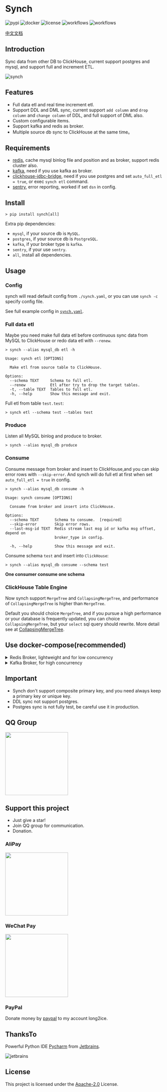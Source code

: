 # Synch

![pypi](https://img.shields.io/pypi/v/synch.svg?style=flat)
![docker](https://img.shields.io/docker/cloud/build/long2ice/synch)
![license](https://img.shields.io/github/license/long2ice/synch)
![workflows](https://github.com/long2ice/synch/workflows/pypi/badge.svg)
![workflows](https://github.com/long2ice/synch/workflows/ci/badge.svg)

[中文文档](https://github.com/long2ice/synch/blob/dev/README-zh.md)

## Introduction

Sync data from other DB to ClickHouse, current support postgres and mysql, and support full and increment ETL.

![synch](https://github.com/long2ice/synch/raw/dev/images/synch.png)

## Features

- Full data etl and real time increment etl.
- Support DDL and DML sync, current support `add column` and `drop column` and `change column` of DDL, and full support of DML also.
- Custom configurable items.
- Support kafka and redis as broker.
- Multiple source db sync to ClickHouse at the same time。

## Requirements

- [redis](https://redis.io), cache mysql binlog file and position and as broker, support redis cluster also.
- [kafka](https://kafka.apache.org), need if you use kafka as broker.
- [clickhouse-jdbc-bridge](https://github.com/ClickHouse/clickhouse-jdbc-bridge), need if you use postgres and set `auto_full_etl = true`, or exec `synch etl` command.
- [sentry](https://github.com/getsentry/sentry), error reporting, worked if set `dsn` in config.

## Install

```shell
> pip install synch[all]
```

Extra pip dependencies:

- `mysql`, if your source db is `MySQL`.
- `postgres`, if your source db is `PostgreSQL`.
- `kafka`, if your broker type is `kafka`.
- `sentry`, if your use `sentry`.
- `all`, install all dependencies.

## Usage

### Config

synch will read default config from `./synch.yaml`, or you can use `synch -c` specify config file.

See full example config in [`synch.yaml`](https://github.com/long2ice/synch/blob/dev/synch.yaml).

### Full data etl

Maybe you need make full data etl before continuous sync data from MySQL to ClickHouse or redo data etl with `--renew`.

```shell
> synch --alias mysql_db etl -h

Usage: synch etl [OPTIONS]

  Make etl from source table to ClickHouse.

Options:
  --schema TEXT     Schema to full etl.
  --renew           Etl after try to drop the target tables.
  -t, --table TEXT  Tables to full etl.
  -h, --help        Show this message and exit.
```

Full etl from table `test.test`:

```shell
> synch etl --schema test --tables test
```

### Produce

Listen all MySQL binlog and produce to broker.

```shell
> synch --alias mysql_db produce
```

### Consume

Consume message from broker and insert to ClickHouse,and you can skip error rows with `--skip-error`. And synch will do full etl at first when set `auto_full_etl = true` in config.

```shell
> synch --alias mysql_db consume -h

Usage: synch consume [OPTIONS]

  Consume from broker and insert into ClickHouse.

Options:
  --schema TEXT       Schema to consume.  [required]
  --skip-error        Skip error rows.
  --last-msg-id TEXT  Redis stream last msg id or kafka msg offset, depend on
                      broker_type in config.

  -h, --help          Show this message and exit.
```

Consume schema `test` and insert into `ClickHouse`:

```shell
> synch --alias mysql_db consume --schema test
```

**One consumer consume one schema**

### ClickHouse Table Engine

Now synch support `MergeTree` and `CollapsingMergeTree`, and performance of `CollapsingMergeTree` is higher than `MergeTree`.

Default you should choice `MergeTree`, and if you pursue a high performance or your database is frequently updated, you can choice `CollapsingMergeTree`, but your `select` sql query should rewrite. More detail see at [CollapsingMergeTree](https://clickhouse.tech/docs/zh/engines/table-engines/mergetree-family/collapsingmergetree/).

## Use docker-compose(recommended)

<details>
<summary>Redis Broker, lightweight and for low concurrency</summary>

```yaml
version: "3"
services:
  producer:
    depends_on:
      - redis
    image: long2ice/synch
    command: synch --alias mysql_db produce
    volumes:
      - ./synch.yaml:/synch/synch.yaml
  # one service consume on schema
  consumer.test:
    depends_on:
      - redis
    image: long2ice/synch
    command: synch --alias mysql_db consume --schema test
    volumes:
      - ./synch.yaml:/synch/synch.yaml
  redis:
    hostname: redis
    image: redis:latest
    volumes:
      - redis
volumes:
  redis:
```

</details>

<details>
<summary>Kafka Broker, for high concurrency</summary>

```yaml
version: "3"
services:
  zookeeper:
    image: bitnami/zookeeper:3
    hostname: zookeeper
    environment:
      - ALLOW_ANONYMOUS_LOGIN=yes
    volumes:
      - zookeeper:/bitnami
  kafka:
    image: bitnami/kafka:2
    hostname: kafka
    environment:
      - KAFKA_CFG_ZOOKEEPER_CONNECT=zookeeper:2181
      - ALLOW_PLAINTEXT_LISTENER=yes
      - JMX_PORT=23456
      - KAFKA_CFG_AUTO_CREATE_TOPICS_ENABLE=true
      - KAFKA_ADVERTISED_LISTENERS=PLAINTEXT://kafka:9092
    depends_on:
      - zookeeper
    volumes:
      - kafka:/bitnami
  kafka-manager:
    image: hlebalbau/kafka-manager
    ports:
      - "9000:9000"
    environment:
      ZK_HOSTS: "zookeeper:2181"
      KAFKA_MANAGER_AUTH_ENABLED: "false"
    command: -Dpidfile.path=/dev/null
  producer:
    depends_on:
      - redis
      - kafka
      - zookeeper
    image: long2ice/synch
    command: synch --alias mysql_db produce
    volumes:
      - ./synch.yaml:/synch/synch.yaml
  # one service consume on schema
  consumer.test:
    depends_on:
      - redis
      - kafka
      - zookeeper
    image: long2ice/synch
    command: synch --alias mysql_db consume --schema test
    volumes:
      - ./synch.yaml:/synch/synch.yaml
  redis:
    hostname: redis
    image: redis:latest
    volumes:
      - redis:/data
volumes:
  redis:
  kafka:
  zookeeper:
```

</details>

## Important

- Synch don't support composite primary key, and you need always keep a primary key or unique key.
- DDL sync not support postgres.
- Postgres sync is not fully test, be careful use it in production.

## QQ Group

<img width="200" src="https://github.com/long2ice/synch/raw/dev/images/qq_group.png"/>

## Support this project

- Just give a star!
- Join QQ group for communication.
- Donation.

### AliPay

<img width="200" src="https://github.com/long2ice/synch/raw/dev/images/alipay.jpeg"/>

### WeChat Pay

<img width="200" src="https://github.com/long2ice/synch/raw/dev/images/wechatpay.jpeg"/>

### PayPal

Donate money by [paypal](https://www.paypal.me/long2ice) to my account long2ice.

## ThanksTo

Powerful Python IDE [Pycharm](https://www.jetbrains.com/pycharm/?from=synch) from [Jetbrains](https://www.jetbrains.com/?from=synch).

![jetbrains](https://github.com/long2ice/synch/raw/dev/images/jetbrains.svg)

## License

This project is licensed under the [Apache-2.0](https://github.com/long2ice/synch/blob/master/LICENSE) License.
